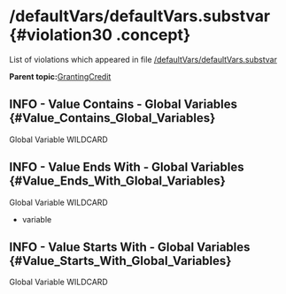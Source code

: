 # /defaultVars/defaultVars.substvar {#violation30 .concept}

List of violations which appeared in file [/defaultVars/defaultVars.substvar](../../../projects/GrantingCredit/defaultVars/defaultVars.substvar.md)

**Parent topic:**[GrantingCredit](../../../../../../modules/demo_Enterprise/dita/qa/projects/GrantingCredit.md)

## INFO - Value Contains - Global Variables {#Value_Contains_Global_Variables}

Global Variable WILDCARD

## INFO - Value Ends With - Global Variables {#Value_Ends_With_Global_Variables}

Global Variable WILDCARD

-   variable

## INFO - Value Starts With - Global Variables {#Value_Starts_With_Global_Variables}

Global Variable WILDCARD

